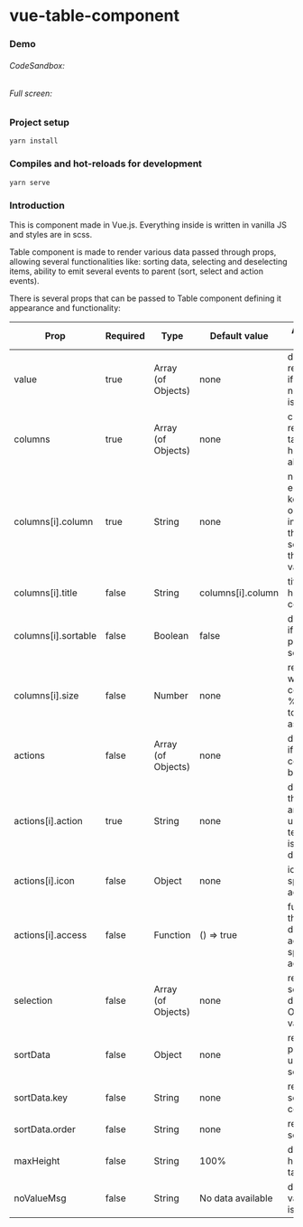 # vue-table-component

### Demo
###### CodeSandbox: 
###### Full screen: 

### Project setup
```
yarn install
```

### Compiles and hot-reloads for development
```
yarn serve
```

### Introduction
This is component made in Vue.js. Everything inside is written in vanilla JS and styles are in scss.

Table component is made to render various data passed through props, allowing several functionalities like: sorting data, selecting and deselecting items, ability to emit several events to parent (sort, select and action events).

There is several props that can be passed to Table component defining it appearance and functionality:

| Prop | Required | Type | Default value | Additional info |
| ------ | ------ | ------ | ------ | ------ |
| value | true | Array (of Objects) | none | data rendered or if empty noValueMsg is rendered |
| columns | true | Array (of Objects) | none | crucial for rendering table and header above it |
| columns[i].column | true | String | none | needs to be equal to keys of objects inside Array that are sent through value prop |
| columns[i].title | false | String | columns[i].column | title for a header column |
| columns[i].sortable | false | Boolean | false | determines if it'll be possible to sort column |
| columns[i].size | false | Number | none | represent width of a column in % relative to header as a parent |
| actions | false | Array (of Objects) | none | determines if actions column will be available |
| actions[i].action | true | String | none | describes the action and will be used (as text) if icon is not defined |
| actions[i].icon | false | Object | none | icon for specified action |
| actions[i].access | false | Function | () => true | function that determines access for specified action |
| selection | false | Array (of Objects) | none | represent selected data Objects of value Array |
| sortData | false | Object | none | represent params used for sorting |
| sortData.key | false | String | none | represent sortable column |
| sortData.order | false | String | none | represent sort order |
| maxHeight | false | String | 100% | determines height of table-list |
| noValueMsg | false | String | No data available | displayed if value Array is empty |
